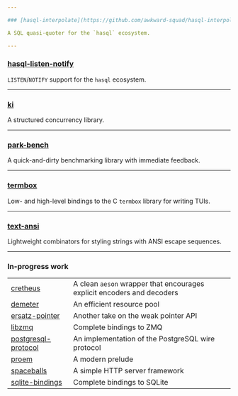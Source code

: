 ```yaml
---

### [hasql-interpolate](https://github.com/awkward-squad/hasql-interpolate)

A SQL quasi-quoter for the `hasql` ecosystem.

---
```


### [hasql-listen-notify](https://github.com/awkward-squad/hasql-listen-notify)

`LISTEN`/`NOTIFY` support for the `hasql` ecosystem.

---

### [ki](https://github.com/awkward-squad/ki)

A structured concurrency library.

---

### [park-bench](https://github.com/awkward-squad/park-bench)

A quick-and-dirty benchmarking library with immediate feedback.

---

### [termbox](https://github.com/awkward-squad/termbox)

Low- and high-level bindings to the C `termbox` library for writing TUIs.

---

### [text-ansi](https://github.com/awkward-squad/text-ansi)

Lightweight combinators for styling strings with ANSI escape sequences.

---

### In-progress work

| | |
| --- | --- |
| [cretheus](https://github.com/awkward-squad/cretheus) | A clean `aeson` wrapper that encourages explicit encoders and decoders |
| [demeter](https://github.com/awkward-squad/demeter) | An efficient resource pool |
| [ersatz-pointer](https://github.com/awkward-squad/ersatz-pointer) | Another take on the weak pointer API |
| [libzmq](https://github.com/awkward-squad/libzmq) | Complete bindings to ZMQ |
| [postgresql-protocol](https://github.com/awkward-squad/postgresql-protocol) | An implementation of the PostgreSQL wire protocol |
| [proem](https://github.com/awkward-squad/proem) | A modern prelude |
| [spaceballs](https://github.com/awkward-squad/spaceballs) | A simple HTTP server framework |
| [sqlite-bindings](https://github.com/awkward-squad/sqlite-bindings) | Complete bindings to SQLite |
